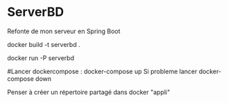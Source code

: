 # ServerBD
Refonte de mon serveur en Spring Boot

docker build -t serverbd .

docker run -P serverbd



#Lancer dockercompose :
docker-compose up 
Si probleme lancer 
docker-compose down

Penser à créer un répertoire partagé dans docker "appli"